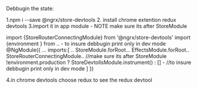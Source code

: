 Debbugin the state:

1.npm i --save @ngrx/store-devtools
2. install chrome extention redux devtools
3.import it in app module - NOTE make sure its after StoreModule

import {StoreRouterConnectingModule} from '@ngrx/store-devtools'
import {environment } from .. - to insure debbugin print only in dev mode
@NgModule({
    ...
    imports:[
        ..
        StoreModule.forRoot...
        EffectsModule.forRoot..
        StoreRouterConnectingModule..
        //make sure its after StoreModule
        !environment.production ? StoreDevtollsModule.instrument() : [] - //to insure debbugin print only in dev mode
    ]
})

4.in chrome devtools choose redux to see the redux devtool